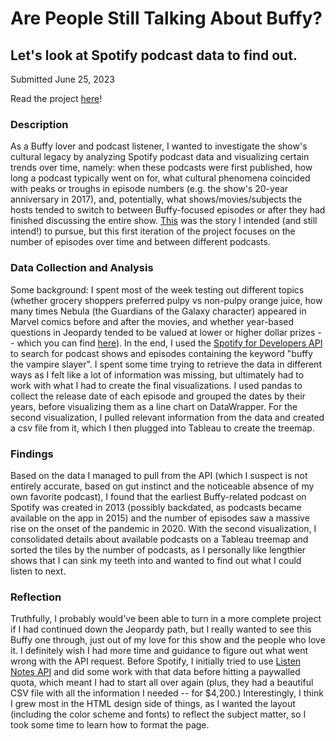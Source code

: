 # Are People Still Talking About Buffy?
## Let's look at Spotify podcast data to find out.
Submitted June 25, 2023

Read the project <a href="https://retrospatial.github.io/buffy-podcasts/">here</a>!


### Description
As a Buffy lover and podcast listener, I wanted to investigate the show's cultural legacy by analyzing Spotify podcast data and visualizing certain trends over time, namely: when these podcasts were first published, how long a podcast typically went on for, what cultural phenomena coincided with peaks or troughs in episode numbers (e.g. the show's 20-year anniversary in 2017), and, potentially, what shows/movies/subjects the hosts tended to switch to between Buffy-focused episodes or after they had finished discussing the entire show. <u>This</u> was the story I intended (and still intend!) to pursue, but this first iteration of the project focuses on the number of episodes over time and between different podcasts. 

### Data Collection and Analysis
Some background: I spent most of the week testing out different topics (whether grocery shoppers preferred pulpy vs non-pulpy orange juice, how many times Nebula (the Guardians of the Galaxy character) appeared in Marvel comics before and after the movies, and whether year-based questions in Jeopardy tended to be valued at lower or higher dollar prizes -- which you can find <a href="https://www.datawrapper.de/_/dVC0j/">here</a>). In the end, I used the <a href="https://developer.spotify.com/documentation/web-api/reference/search">Spotify for Developers API</a> to search for podcast shows and episodes containing the keyword "buffy the vampire slayer". I spent some time trying to retrieve the data in different ways as I felt like a lot of information was missing, but ultimately had to work with what I had to create the final visualizations. I used pandas to collect the release date of each episode and grouped the dates by their years, before visualizing them as a line chart on DataWrapper. For the second visualization, I pulled relevant information from the data and created a csv file from it, which I then plugged into Tableau to create the treemap. 

### Findings
Based on the data I managed to pull from the API (which I suspect is not entirely accurate, based on gut instinct and the noticeable absence of my own favorite podcast), I found that the earliest Buffy-related podcast on Spotify was created in 2013 (possibly backdated, as podcasts became available on the app in 2015) and the number of episodes saw a massive rise on the onset of the pandemic in 2020. With the second visualization, I consolidated details about available podcasts on a Tableau treemap and sorted the tiles by the number of podcasts, as I personally like lengthier shows that I can sink my teeth into and wanted to find out what I could listen to next.

### Reflection
Truthfully, I probably would've been able to turn in a more complete project if I had continued down the Jeopardy path, but I really wanted to see this Buffy one through, just out of my love for this show and the people who love it. I definitely wish I had more time and guidance to figure out what went wrong with the API request. Before Spotify, I initially tried to use <a href="https://www.listennotes.com/api/">Listen Notes API</a> and did some work with that data before hitting a paywalled quota, which meant I had to start all over again (plus, they had a beautiful CSV file with all the information I needed -- for $4,200.) Interestingly, I think I grew most in the HTML design side of things, as I wanted the layout (including the color scheme and fonts) to reflect the subject matter, so I took some time to learn how to format the page. 

